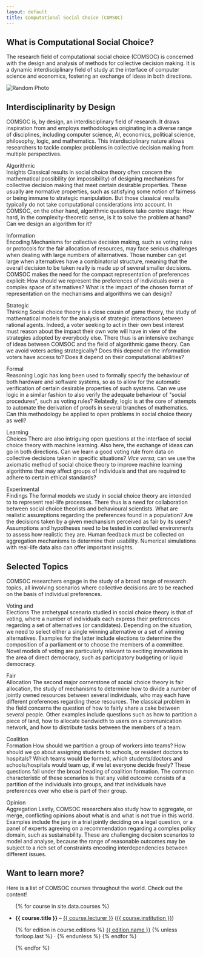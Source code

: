 ```yaml
---
layout: default
title: Computational Social Choice (COMSOC)
---
```


<section markdown="1" id="comsoc">

# What is Computational Social Choice?

The research field of computational social choice (COMSOC) 
is concerned with the design and analysis of methods for collective decision making. 
It is a dynamic interdisciplinary field of study at the interface of computer science and economics, 
fostering an exchange of ideas in both directions.

<!-- On the one hand, it applies techniques from computer science, such as algorithm design and complexity analysis,
to the study of social choice mechanisms, such voting rules or fair division protocols.
On the other hand, it imports concepts from social choice theory as traditionally studied in economics,
such as the normative analysis of mechanisms for decision making by means of the axiomatic method,
into computing, where it then applies those concepts to novel application scenarios, 
such as multiagent systems and network design. -->

</section>

<section>
    <div id="group-photo-container">
      <img id="random-group-photo" src="" alt="Random Photo">
      <p><a id="random-group-photo-title" href=""></a></p>
    </div>
</section>

<section markdown="1" id="interdisciplinarity">

## Interdisciplinarity by Design

COMSOC is, by design, an interdisciplinary field of research.
It draws inspiration from and employs methodologies originating in a diverse range of disciplines, 
including computer science, AI, economics, political science, philosophy, logic, and mathematics.
This interdisciplinary nature allows researchers to tackle complex problems in collective decision making 
from multiple perspectives.

<div markdown="1" class="paragraphs-with-lettrine-wrapper">

<span class="interdisciplinary-header lettrine">Algorithmic<br>Insights</span>
Classical results in social choice theory often concern the mathematical possibility (or impossibility) 
of designing mechanisms for collective decision making that meet certain desirable properties.
These usually are normative properties, such as satisfying some notion of fairness or being immune to strategic manipulation. 
But those classical results typically do not take computational considerations into account.
In COMSOC, on the other hand, algorithmic questions take centre stage:
How hard, in the complexity-theoretic sense, is it to solve the problem at hand?
Can we design an algorithm for it?

<span class="interdisciplinary-header lettrine">Information<br>Encoding</span>
Mechanisms for collective decision making, such as voting rules or protocols for the fair allocation 
of resources, may face serious challenges when dealing with large numbers of alternatives.
Those number can get large when alternatives have a combinatorial structure, 
meaning that the overall decision to be taken really is made up of several smaller decisions.
COMSOC makes the need for the compact representation of preferences explicit:
How should we represent the preferences of individuals over a complex space of alternatives?
What is the impact of the chosen format of representation on the mechanisms and algorithms we can design?

<span class="interdisciplinary-header lettrine">Strategic<br>Thinking</span>
Social choice theory is a close cousin of game theory, 
the study of mathematical models for the analysis of strategic interactions between rational agents.
Indeed, a voter seeking to act in their own best interest must reason about 
the impact their own vote will have in view of the strategies adopted by everybody else. 
There thus is an intensive exchange of ideas between COMSOC and the field of algorithmic game theory.
Can we avoid voters acting strategically? Does this depend on the information voters have access to? 
Does it depend on their computational abilities?

<span class="interdisciplinary-header lettrine">Formal<br>Reasoning</span>
Logic has long been used to formally specify the behaviour of both hardware and software systems, 
so as to allow for the automatic verification of certain desirable properties of such systems.
Can we use logic in a similar fashion to also verify the adequate behaviour of "social procedures", such as voting rules? 
Relatedly, logic is at the core of attempts to automate the derivation of proofs in several branches of mathematics. 
Can this methodology be applied to open problems in social choice theory as well?

<span class="interdisciplinary-header lettrine">Learning<br>Choices</span>
There are also intriguing open questions at the interface of social choice theory with machine learning. 
Also here, the exchange of ideas can go in both directions. 
Can we learn a good voting rule from data on collective decisions taken in specific situations? 
*Vice versa*, can we use the axiomatic method of social choice theory to improve machine learning algorithms 
that may affect groups of individuals and that are required to adhere to certain ethical standards?

<span class="interdisciplinary-header lettrine">Experimental<br>Findings</span>
The formal models we study in social choice theory are intended to to represent real-life processes.
There thus is a need for collaboration between social choice theorists and behavioural scientists.
What are realistic assumptions regarding the preferences found in a population?
Are the decisions taken by a given mechansism perceived as fair by its users?
Assumptions and hypotheses need to be tested in controlled environments to assess how realistic they are.
Human feedback must be collected on aggregation mechanisms to determine their usability.
Numerical simulations with real-life data also can offer important insights.

</div>

</section>

<section markdown="1" id="topics">

## Selected Topics

COMSOC researchers engage in the study of a broad range of research topics, all involving scenarios where
collective decisions are to be reached on the basis of individual preferences.

<div markdown="1" class="paragraphs-with-lettrine-wrapper">

<span class="topics-header lettrine">Voting and<br>Elections</span>
The archetypal scenario studied in social choice theory is that of voting, 
where a number of individuals each express their preferences regarding a set of alternatives (or candidates). 
Depending on the situation, we need to select either a single winning alternative or a set of winning alternatives. 
Examples for the latter include elections to determine the composition of a parliament or to choose the members of a committee.
Novel models of voting are particularly relevant to exciting innovations in the area of direct democracy,
such as participatory budgeting or liquid democracy.

<span class="topics-header lettrine">Fair<br>Allocation</span>
The second major cornerstone of social choice theory is fair allocation, the study of mechanisms
to determine how to divide a number of jointly owned resources between several individuals, 
who may each have different preferences regarding these resources.
The classical problem in the field concerns the question of how to fairly share a cake between several people.
Other examples include questions such as how to partition a piece of land, 
how to allocate bandwidth to users on a communication network, 
and how to distribute tasks between the members of a team.

<span class="topics-header lettrine">Coalition<br>Formation</span>
How should we partition a group of workers into teams?
How should we go about assigning students to schools, or resident doctors to hospitals?
Which teams would be formed, which students/doctors and schools/hospitals would team up, if we let everyone decide freely?
These questions fall under the broad heading of coalition formation.
The common characteristic of these scenarios is that any valid outcome consists of a partition of the individuals into groups,
and that individuals have preferences over who else is part of their group.

<span class="topics-header lettrine">Opinion<br>Aggregation</span>
Lastly, COMSOC researchers also study how to aggregate, or merge, conflicting opinions about what is and what is not true in this world.
Examples include the jury in a trial jointly deciding on a legal question,
or a panel of experts agreeing on a recommendation regarding a complex policy domain, such as sustainability.
These are challenging decision scenarios to model and analyse, because the range of reasonable outcomes 
may be subject to a rich set of constraints encoding interdependencies between different issues. 

</div>

</section>

<section markdown="1" id="courses">

## Want to learn more?

Here is a list of COMSOC courses throughout the world. Check out the content!

<ul class="course-list">
{% for course in site.data.courses %}
<li><p>
<strong>{{ course.title }}</strong> &ndash; <a href="{{ course.lecturer_url }}">{{ course.lecturer }}</a> <span class="institution-link">(<a href="{{ course.institution_url }}">{{ course.institution }}</a>)</span> </p>
<p>
{% for edition in course.editions %}
<span><a href="{{ edition.url }}">{{ edition.name }}</a></span> {% unless forloop.last %} &middot; {% endunless %}
{% endfor %}
</p></li>
{% endfor %}
</ul>

</section>

<script>
  window.onload = function() {
    var photos = [
      {% for photo in site.data.groupphotos %}
      { 
        src: '{{ photo.src }}',
        title: '{{ photo.title }}',
        url: '{{ photo.url }}'
      },
      {% endfor %}
    ];

    var randomIndex = Math.floor(Math.random() * photos.length);
    var randomPhoto = photos[randomIndex];

    document.getElementById('random-group-photo').src = "{{ site.baseurl }}/assets/images/group-photos/" + randomPhoto.src;
    document.getElementById('random-group-photo').alt = randomPhoto.title;

    document.getElementById('random-group-photo-title').textContent = randomPhoto.title;
    document.getElementById('random-group-photo-title').href = randomPhoto.url;
  };
</script>
